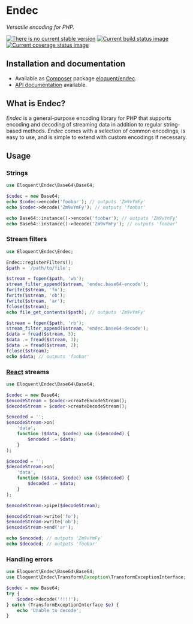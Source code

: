# Endec

*Versatile encoding for PHP.*

[![There is no current stable version][version-image]][Semantic versioning]
[![Current build status image][build-image]][Current build status]
[![Current coverage status image][coverage-image]][Current coverage status]

## Installation and documentation

* Available as [Composer] package [eloquent/endec].
* [API documentation] available.

## What is Endec?

*Endec* is a general-purpose encoding library for PHP that supports encoding and
decoding of streaming data in addition to regular string-based methods. *Endec*
comes with a selection of common encodings, is easy to use, and is simple to
extend with custom encodings if necessary.

## Usage

### Strings

```php
use Eloquent\Endec\Base64\Base64;

$codec = new Base64;
echo $codec->encode('foobar'); // outputs 'Zm9vYmFy'
echo $codec->decode('Zm9vYmFy'); // outputs 'foobar'

echo Base64::instance()->encode('foobar'); // outputs 'Zm9vYmFy'
echo Base64::instance()->decode('Zm9vYmFy'); // outputs 'foobar'
```

### Stream filters

```php
use Eloquent\Endec\Endec;

Endec::registerFilters();
$path = '/path/to/file';

$stream = fopen($path, 'wb');
stream_filter_append($stream, 'endec.base64-encode');
fwrite($stream, 'fo');
fwrite($stream, 'ob');
fwrite($stream, 'ar');
fclose($stream);
echo file_get_contents($path); // outputs 'Zm9vYmFy'

$stream = fopen($path, 'rb');
stream_filter_append($stream, 'endec.base64-decode');
$data = fread($stream, 3);
$data .= fread($stream, 3);
$data .= fread($stream, 2);
fclose($stream);
echo $data; // outputs 'foobar'
```

### [React] streams

```php
use Eloquent\Endec\Base64\Base64;

$codec = new Base64;
$encodeStream = $codec->createEncodeStream();
$decodeStream = $codec->createDecodeStream();

$encoded = '';
$encodeStream->on(
    'data',
    function ($data, $codec) use (&$encoded) {
        $encoded .= $data;
    }
);

$decoded = '';
$decodeStream->on(
    'data',
    function ($data, $codec) use (&$decoded) {
        $decoded .= $data;
    }
);

$encodeStream->pipe($decodeStream);

$encodeStream->write('fo');
$encodeStream->write('ob');
$encodeStream->end('ar');

echo $encoded; // outputs 'Zm9vYmFy'
echo $decoded; // outputs 'foobar'
```

### Handling errors

```php
use Eloquent\Endec\Base64\Base64;
use Eloquent\Endec\Transform\Exception\TransformExceptionInterface;

$codec = new Base64;
try {
    $codec->decode('!!!!');
} catch (TransformExceptionInterface $e) {
    echo 'Unable to decode';
}
```

<!-- References -->

[React]: http://reactphp.org/

[API documentation]: http://lqnt.co/endec/artifacts/documentation/api/
[Composer]: http://getcomposer.org/
[build-image]: http://img.shields.io/travis/eloquent/endec/develop.svg "Current build status for the develop branch"
[Current build status]: https://travis-ci.org/eloquent/endec
[coverage-image]: http://img.shields.io/coveralls/eloquent/endec/develop.svg "Current test coverage for the develop branch"
[Current coverage status]: https://coveralls.io/r/eloquent/endec
[eloquent/endec]: https://packagist.org/packages/eloquent/endec
[Semantic versioning]: http://semver.org/
[version-image]: http://img.shields.io/:semver-0.0.0-red.svg "This project uses semantic versioning"
